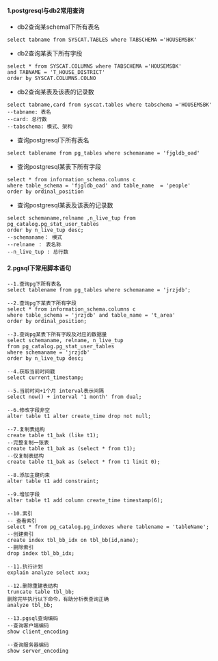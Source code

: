 #### 1.postgresql与db2常用查询

+ db2查询某schemal下所有表名
````shell script
select tabname from SYSCAT.TABLES where TABSCHEMA ='HOUSEMSBK'
````

+ db2查询某表下所有字段
````shell script
select * from SYSCAT.COLUMNS where TABSCHEMA ='HOUSEMSBK'
and TABNAME = 'T_HOUSE_DISTRICT'
order by SYSCAT.COLUMNS.COLNO
````
+ db2查询某表及该表的记录数
````shell script
select tabname,card from syscat.tables where tabschema ='HOUSEMSBK'
--tabname: 表名
--card: 总行数
--tabschema: 模式、架构
````

+ 查询postgresql下所有表名
````shell script
select tablename from pg_tables where schemaname = 'fjgldb_oad'
````

+ 查询postgresql某表下所有字段
````shell script
select * from information_schema.columns c 
where table_schema = 'fjgldb_oad' and table_name  = 'people'
order by ordinal_position 
````

+ 查询postgresql某表及该表的记录数
````shell script
select schemaname,relname ,n_live_tup from pg_catalog.pg_stat_user_tables 
order by n_live_tup desc; 
--schemaname： 模式
--relname ： 表名称
--n_live_tup : 总行数
````

#### 2.pgsql下常用脚本语句
````shell script
--1.查询pg下所有表名
select tablename from pg_tables where schemaname = 'jrzjdb';

--2.查询pg下某表下所有字段
select * from information_schema.columns c
where table_schema = 'jrzjdb' and table_name = 't_area'
order by ordinal_position;

--3.查询pg某表下所有字段及对应的数据量
select schemaname, relname, n_live_tup
from pg_catalog.pg_stat_user_tables
where schemaname = 'jrzjdb'
order by n_live_tup desc;

--4.获取当前时间戳
select current_timestamp;

--5.当前时间+1个月 interval表示间隔
select now() + interval '1 month' from dual;

--6.修改字段非空
alter table t1 alter create_time drop not null;

--7.复制表结构
create table t1_bak (like t1);
--完整复制一张表
create table t1_bak as (select * from t1);
--仅复制表结构
create table t1_bak as (select * from t1 limit 0);

--8.添加主键约束
alter table t1 add constraint;

--9.增加字段
alter table t1 add column create_time timestamp(6);

--10.索引
-- 查看索引
select * from pg_catalog.pg_indexes where tablename = 'tableName';
--创建索引
create index tbl_bb_idx on tbl_bb(id,name);
--删除索引
drop index tbl_bb_idx;

--11.执行计划
explain analyze select xxx;

--12.删除重建表结构
truncate table tbl_bb;
删除完毕执行以下命令，有助分析表查询正确
analyze tbl_bb;

--13.pgsql查询编码
--查询客户端编码
show client_encoding

--查询服务器编码
show server_encoding
````